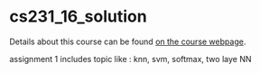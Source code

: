 # cs231_16_solution
Details about this course can be found [on the course webpage](http://cs231n.github.io/).

assignment 1 includes topic like : knn, svm, softmax, two laye NN
